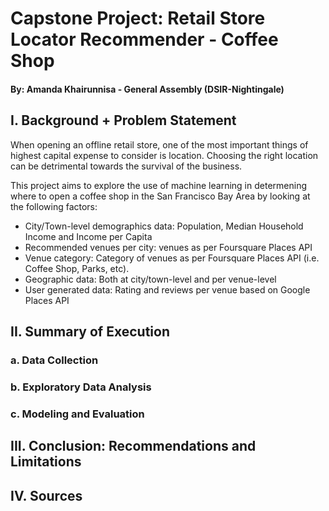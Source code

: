 # Capstone Project: Retail Store Locator Recommender - Coffee Shop
#### By: Amanda Khairunnisa - General Assembly (DSIR-Nightingale)

## I. Background + Problem Statement

When opening an offline retail store, one of the most important things of highest capital expense to consider is location. Choosing the right location can be detrimental towards the survival of the business. 

This project aims to explore the use of machine learning in determening where to open a coffee shop in the San Francisco Bay Area by looking at the following factors:
- City/Town-level demographics data: Population, Median Household Income and Income per Capita
- Recommended venues per city: venues as per Foursquare Places API 
- Venue category: Category of venues as per Foursquare Places API (i.e. Coffee Shop, Parks, etc).
- Geographic data: Both at city/town-level and per venue-level
- User generated data: Rating and reviews per venue based on Google Places API

## II. Summary of Execution
   ### a. Data Collection
   ### b. Exploratory Data Analysis
   ### c. Modeling and Evaluation

## III. Conclusion: Recommendations and Limitations

## IV. Sources